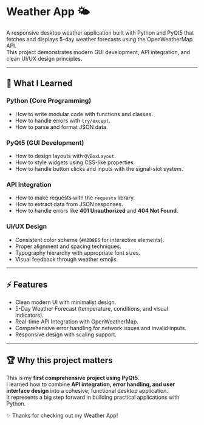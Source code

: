 # Weather App 🌤️

A responsive desktop weather application built with Python and PyQt5 that fetches and displays 5-day weather forecasts using the OpenWeatherMap API.  
This project demonstrates modern GUI development, API integration, and clean UI/UX design principles.

---

## 🌱 What I Learned

### Python (Core Programming)
- How to write modular code with functions and classes.
- How to handle errors with `try/except`.
- How to parse and format JSON data.

### PyQt5 (GUI Development)
- How to design layouts with `QVBoxLayout`.
- How to style widgets using CSS-like properties.
- How to handle button clicks and inputs with the signal-slot system.

### API Integration
- How to make requests with the `requests` library.
- How to extract data from JSON responses.
- How to handle errors like **401 Unauthorized** and **404 Not Found**.

### UI/UX Design
- Consistent color scheme (`#ADD8E6` for interactive elements).
- Proper alignment and spacing techniques.
- Typography hierarchy with appropriate font sizes.
- Visual feedback through weather emojis.

---

## ⚡ Features
- Clean modern UI with minimalist design.
- 5-Day Weather Forecast (temperature, conditions, and visual indicators).
- Real-time API Integration with OpenWeatherMap.
- Comprehensive error handling for network issues and invalid inputs.
- Responsive design with scaling support.

---

## 🏆 Why this project matters
This is my **first comprehensive project using PyQt5**.  
I learned how to combine **API integration, error handling, and user interface design** into a cohesive, functional desktop application.  
It represents a big step forward in building practical applications with Python.

✨ Thanks for checking out my Weather App!
